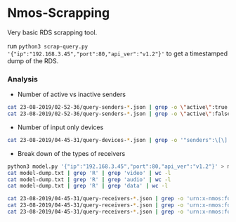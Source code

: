 # Nmos-Scrapping

Very basic RDS scrapping tool.

run `python3 scrap-query.py '{"ip":"192.168.3.45","port":80,"api_ver":"v1.2"}'` to get a timestamped dump of the RDS.


### Analysis
- Number of active vs inactive senders
```sh
cat 23-08-2019/02-52-36/query-senders-*.json | grep -o \"active\":true | wc -l
cat 23-08-2019/02-52-36/query-senders-*.json | grep -o \"active\":false | wc -l
```

- Number of input only devices
```sh
cat 23-08-2019/04-45-31/query-devices-*.json | grep -o '"senders":\[\]' | wc -l
```

- Break down of the types of receivers
```sh
python3 model.py '{"ip":"192.168.3.45","port":80,"api_ver":"v1.2"}' > model-dump.txt
cat model-dump.txt | grep 'R' | grep 'video' | wc -l
cat model-dump.txt | grep 'R' | grep 'audio' | wc -l
cat model-dump.txt | grep 'R' | grep 'data' | wc -l
```

```sh
cat 23-08-2019/04-45-31/query-receivers-*.json | grep -o 'urn:x-nmos:format:video' | wc -l
cat 23-08-2019/04-45-31/query-receivers-*.json | grep -o 'urn:x-nmos:format:audio' | wc -l
cat 23-08-2019/04-45-31/query-receivers-*.json | grep -o 'urn:x-nmos:format:data' | wc -l
```
